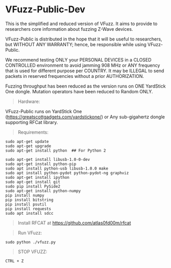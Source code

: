 # VFuzz-Public-Dev
This is the simplified and reduced version of VFuzz. It aims to provide to
researchers core information about fuzzing Z-Wave devices.

VFuzz-Public  is distributed in the hope that it will be useful to researchers, 
but WITHOUT ANY WARRANTY; hence, be responsible while using VFuzz-Public.

We recommend testing ONLY your PERSONAL DEVICES in a CLOSED CONTROLLED environment to avoid jamming 908 MHz or ANY
frequency that is used for different purpose per COUNTRY. It may be ILLEGAL to send packets in reserved frequencies
without a prior AUTHORIZATION.

Fuzzing throughput has been reduced as the version runs on ONE YardStick One 
dongle.
Mutation operators have been reduced to Random ONLY.


>Hardware:

VFuzz-Public runs on YardStick One (https://greatscottgadgets.com/yardstickone/)
or Any sub-gigahertz dongle supporting RFCat library.

>Requirements:

```
sudo apt-get update
sudo apt-get upgrade
sudo apt-get install python  ## For Python 2
```

```
sudo apt-get install libusb-1.0-0-dev
sudo apt-get install python-pip
sudo apt install python-usb libusb-1.0.0 make
sudo apt install python-pydot python-pydot-ng graphviz
sudo apt-get install ipython
sudo apt-get install git
sudo pip install PySide2
sudo apt-get install python-numpy
pip install numpy
pip install bitstring
pip install psutil
pip install requests
sudo apt install sdcc
```


>Install RFCAT at https://github.com/atlas0fd00m/rfcat




>Run VFuzz:

```
sudo python ./vfuzz.py
```

>STOP VFUZZ:

```
CTRL + Z
```




